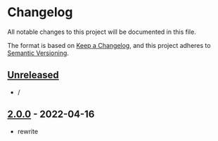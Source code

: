 # Changelog

All notable changes to this project will be documented in this file.

The format is based on [Keep a Changelog],
and this project adheres to [Semantic Versioning].

## [Unreleased]
- /

## [2.0.0] - 2022-04-16
- rewrite

<!-- Links -->
[keep a changelog]: https://keepachangelog.com/en/1.0.0/
[semantic versioning]: https://semver.org/spec/v2.0.0.html

<!-- Versions -->
[unreleased]: https://github.com/AlmostReliable/lazierae2-forge/compare/v1.16-2.0.0...HEAD
[2.0.0]: https://github.com/AlmostReliable/lazierae2-forge/releases/tag/v1.16-2.0.0
